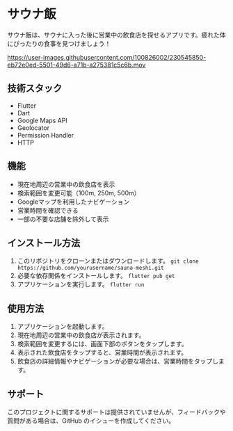 # サウナ飯

サウナ飯は、サウナに入った後に営業中の飲食店を探せるアプリです。疲れた体にぴったりの食事を見つけましょう！

https://user-images.githubusercontent.com/100826002/230545850-eb72e0ed-5501-49d6-a71b-a275381c5c6b.mov

## 技術スタック

- Flutter
- Dart
- Google Maps API
- Geolocator
- Permission Handler
- HTTP

## 機能

- 現在地周辺の営業中の飲食店を表示
- 検索範囲を変更可能（100m, 250m, 500m）
- Googleマップを利用したナビゲーション
- 営業時間を確認できる
- 一部の不要な店舗を除外して表示

## インストール方法

1. このリポジトリをクローンまたはダウンロードします。
`git clone https://github.com/yourusername/sauna-meshi.git`
2. 必要な依存関係をインストールします。
`flutter pub get`
3. アプリケーションを実行します。
`flutter run`


## 使用方法

1. アプリケーションを起動します。
2. 現在地周辺の営業中の飲食店が表示されます。
3. 検索範囲を変更するには、画面下部のボタンをタップします。
4. 表示された飲食店をタップすると、営業時間が表示されます。
5. 飲食店の詳細情報やナビゲーションが必要な場合は、営業時間をタップします。

## サポート

このプロジェクトに関するサポートは提供されていませんが、フィードバックや質問がある場合は、GitHub のイシューを作成してください。
